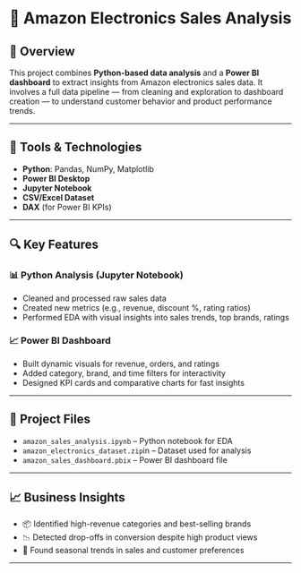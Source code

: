 # 🛒 Amazon Electronics Sales Analysis

## 📌 Overview
This project combines **Python-based data analysis** and a **Power BI dashboard** to extract insights from Amazon electronics sales data. It involves a full data pipeline — from cleaning and exploration to dashboard creation — to understand customer behavior and product performance trends.

---

## 🧰 Tools & Technologies
- **Python**: Pandas, NumPy, Matplotlib
- **Power BI Desktop**
- **Jupyter Notebook**
- **CSV/Excel Dataset**
- **DAX** (for Power BI KPIs)

---

## 🔍 Key Features

### 📊 Python Analysis (Jupyter Notebook)
- Cleaned and processed raw sales data
- Created new metrics (e.g., revenue, discount %, rating ratios)
- Performed EDA with visual insights into sales trends, top brands, ratings

### 📈 Power BI Dashboard
- Built dynamic visuals for revenue, orders, and ratings
- Added category, brand, and time filters for interactivity
- Designed KPI cards and comparative charts for fast insights

---

## 📁 Project Files
- `amazon_sales_analysis.ipynb` – Python notebook for EDA
- `amazon_electronics_dataset.zip`in  – Dataset used for analysis
- `amazon_sales_dashboard.pbix` – Power BI dashboard file

---

## 📈 Business Insights
- 📦 Identified high-revenue categories and best-selling brands
- 📉 Detected drop-offs in conversion despite high product views
- 📅 Found seasonal trends in sales and customer preferences

---
